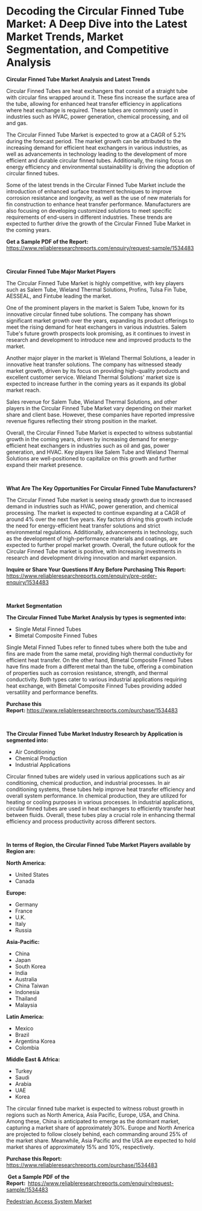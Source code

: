 <p><h1>Decoding the Circular Finned Tube Market: A Deep Dive into the Latest Market Trends, Market Segmentation, and Competitive Analysis</h1></p><p><strong>Circular Finned Tube Market Analysis and Latest Trends</strong></p>
<p><p>Circular Finned Tubes are heat exchangers that consist of a straight tube with circular fins wrapped around it. These fins increase the surface area of the tube, allowing for enhanced heat transfer efficiency in applications where heat exchange is required. These tubes are commonly used in industries such as HVAC, power generation, chemical processing, and oil and gas.</p><p>The Circular Finned Tube Market is expected to grow at a CAGR of 5.2% during the forecast period. The market growth can be attributed to the increasing demand for efficient heat exchangers in various industries, as well as advancements in technology leading to the development of more efficient and durable circular finned tubes. Additionally, the rising focus on energy efficiency and environmental sustainability is driving the adoption of circular finned tubes.</p><p>Some of the latest trends in the Circular Finned Tube Market include the introduction of enhanced surface treatment techniques to improve corrosion resistance and longevity, as well as the use of new materials for fin construction to enhance heat transfer performance. Manufacturers are also focusing on developing customized solutions to meet specific requirements of end-users in different industries. These trends are expected to further drive the growth of the Circular Finned Tube Market in the coming years.</p></p>
<p><strong>Get a Sample PDF of the Report:&nbsp;</strong> <a href="https://www.reliableresearchreports.com/enquiry/request-sample/1534483">https://www.reliableresearchreports.com/enquiry/request-sample/1534483</a></p>
<p>&nbsp;</p>
<p><strong>Circular Finned Tube Major Market Players</strong></p>
<p><p>The Circular Finned Tube Market is highly competitive, with key players such as Salem Tube, Wieland Thermal Solutions, Profins, Tulsa Fin Tube, AESSEAL, and Fintube leading the market. </p><p>One of the prominent players in the market is Salem Tube, known for its innovative circular finned tube solutions. The company has shown significant market growth over the years, expanding its product offerings to meet the rising demand for heat exchangers in various industries. Salem Tube's future growth prospects look promising, as it continues to invest in research and development to introduce new and improved products to the market.</p><p>Another major player in the market is Wieland Thermal Solutions, a leader in innovative heat transfer solutions. The company has witnessed steady market growth, driven by its focus on providing high-quality products and excellent customer service. Wieland Thermal Solutions' market size is expected to increase further in the coming years as it expands its global market reach.</p><p>Sales revenue for Salem Tube, Wieland Thermal Solutions, and other players in the Circular Finned Tube Market vary depending on their market share and client base. However, these companies have reported impressive revenue figures reflecting their strong position in the market.</p><p>Overall, the Circular Finned Tube Market is expected to witness substantial growth in the coming years, driven by increasing demand for energy-efficient heat exchangers in industries such as oil and gas, power generation, and HVAC. Key players like Salem Tube and Wieland Thermal Solutions are well-positioned to capitalize on this growth and further expand their market presence.</p></p>
<p>&nbsp;</p>
<p><strong>What Are The Key Opportunities For Circular Finned Tube Manufacturers?</strong></p>
<p><p>The Circular Finned Tube market is seeing steady growth due to increased demand in industries such as HVAC, power generation, and chemical processing. The market is expected to continue expanding at a CAGR of around 4% over the next five years. Key factors driving this growth include the need for energy-efficient heat transfer solutions and strict environmental regulations. Additionally, advancements in technology, such as the development of high-performance materials and coatings, are expected to further propel market growth. Overall, the future outlook for the Circular Finned Tube market is positive, with increasing investments in research and development driving innovation and market expansion.</p></p>
<p><strong>Inquire or Share Your Questions If Any Before Purchasing This Report:</strong> <a href="https://www.reliableresearchreports.com/enquiry/pre-order-enquiry/1534483">https://www.reliableresearchreports.com/enquiry/pre-order-enquiry/1534483</a></p>
<p>&nbsp;</p>
<p><strong>Market Segmentation</strong></p>
<p><strong>The Circular Finned Tube Market Analysis by types is segmented into:</strong></p>
<p><ul><li>Single Metal Finned Tubes</li><li>Bimetal Composite Finned Tubes</li></ul></p>
<p><p>Single Metal Finned Tubes refer to finned tubes where both the tube and fins are made from the same metal, providing high thermal conductivity for efficient heat transfer. On the other hand, Bimetal Composite Finned Tubes have fins made from a different metal than the tube, offering a combination of properties such as corrosion resistance, strength, and thermal conductivity. Both types cater to various industrial applications requiring heat exchange, with Bimetal Composite Finned Tubes providing added versatility and performance benefits.</p></p>
<p><strong>Purchase this Report:&nbsp;</strong><a href="https://www.reliableresearchreports.com/purchase/1534483">https://www.reliableresearchreports.com/purchase/1534483</a></p>
<p>&nbsp;</p>
<p><strong>The Circular Finned Tube Market Industry Research by Application is segmented into:</strong></p>
<p><ul><li>Air Conditioning</li><li>Chemical Production</li><li>Industrial Applications</li></ul></p>
<p><p>Circular finned tubes are widely used in various applications such as air conditioning, chemical production, and industrial processes. In air conditioning systems, these tubes help improve heat transfer efficiency and overall system performance. In chemical production, they are utilized for heating or cooling purposes in various processes. In industrial applications, circular finned tubes are used in heat exchangers to efficiently transfer heat between fluids. Overall, these tubes play a crucial role in enhancing thermal efficiency and process productivity across different sectors.</p></p>
<p>&nbsp;</p>
<p><strong>In terms of Region, the Circular Finned Tube Market Players available by Region are:</strong></p>
<p>
    <p> <strong> North America: </strong>
        <ul>
            <li>United States</li>
            <li>Canada</li>
        </ul>
        </p> 
    <p> <strong> Europe: </strong>
        <ul>
            <li>Germany</li>
            <li>France</li>
            <li>U.K.</li>
            <li>Italy</li>
            <li>Russia</li>
        </ul>
        </p> 
    <p> <strong> Asia-Pacific: </strong>
        <ul>
            <li>China</li>
            <li>Japan</li>
            <li>South Korea</li>
            <li>India</li>
            <li>Australia</li>
            <li>China Taiwan</li>
            <li>Indonesia</li>
            <li>Thailand</li>
            <li>Malaysia</li>
        </ul>
        </p> 
    <p> <strong> Latin America: </strong>
        <ul>
            <li>Mexico</li>
            <li>Brazil</li>
            <li>Argentina Korea</li>
            <li>Colombia</li>
        </ul>
        </p> 
    <p> <strong> Middle East & Africa: </strong>
        <ul>
            <li>Turkey</li>
            <li>Saudi</li>
            <li>Arabia</li>
            <li>UAE</li>
            <li>Korea</li>
        </ul>
    </p>
    </p>
<p><p>The circular finned tube market is expected to witness robust growth in regions such as North America, Asia Pacific, Europe, USA, and China. Among these, China is anticipated to emerge as the dominant market, capturing a market share of approximately 30%. Europe and North America are projected to follow closely behind, each commanding around 25% of the market share. Meanwhile, Asia Pacific and the USA are expected to hold market shares of approximately 15% and 10%, respectively.</p></p>
<p><strong>Purchase this Report: </strong><a href="https://www.reliableresearchreports.com/purchase/1534483">https://www.reliableresearchreports.com/purchase/1534483</a></p>
<p>&nbsp;<strong>Get a Sample PDF of the Report:&nbsp;&nbsp;</strong><a href="https://www.reliableresearchreports.com/enquiry/request-sample/1534483">https://www.reliableresearchreports.com/enquiry/request-sample/1534483</a></p>
<p><strong></strong></p>
<p><p><a href="https://frill-swim-3cd.notion.site/Pedestrian-Access-System-Market-Offer-Valuable-Insights-into-Market-Size-Market-Share-Market-Trend-59cff7f28d4f4bf5871eeb388e843c9b">Pedestrian Access System Market</a></p></p>
